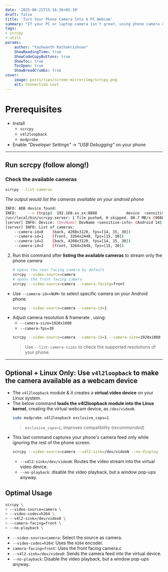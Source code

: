 ```yaml
---
date: '2025-08-22T15:16:36+05:30'
draft: false
title: 'Turn Your Phone Camera Into A PC Webcam'
summary: "If your PC or laptop camera isn't great, using phone camera as a webcam is a strong alternative. With scrcpy, you can use your phone's camera as input device for any application."
tags:
- scrcpy
- utils
params:
    author: "Yashwanth Rathakrishnan"
    ShowReadingTime: true
    ShowCodeCopyButtons: true
    ShowToc: true
    TocOpen: true
    ShowBreadCrumbs: true
cover:
    image: posts/tips/screen-mirror/img/scrcpy.png
    alt: Connection Lost
---
```

# Prerequisites
- Install 
    - `scrcpy`
    - `v4l2loopback`
    - `modprobe`
- Enable _"Developer Settings"_ -> _"USB Debugging"_ on your phone 

---

## Run scrcpy (follow along!)
### Check the available cameras
```sh
scrcpy --list-cameras
```
_The output would list the cameras available on your android phone_
```sh
INFO: ADB device found:
INFO:     --> (tcpip)  192.168.xx.xx:8888             device  <sensitive-info>
/usr/local/bin/scrcpy-server: 1 file pushed, 0 skipped. 80.7 MB/s (90888 bytes in 0.001s)
[server] INFO: Device: [DevName] DevName <sensitive-info> (Android 14)
[server] INFO: List of cameras:
    --camera-id=0    (back, 4208x3120, fps=[14, 15, 30])
    --camera-id=1    (front, 3264x2448, fps=[15, 30])
    --camera-id=2    (back, 4208x3120, fps=[14, 15, 30])
    --camera-id=3    (front, 3264x2448, fps=[15, 30])
```

2. Run this command after **listing the available cameras**  to stream only the phone camera
    ```sh
    # opens the rear facing camera by default
    scrcpy --video-source=camera
    # opens the front facing camera
    scrcpy --video-source=camera --camera-facing=front
    ```
- Use `--camera-id=<NUM>` to select specific camera on your Android phone.
    ```sh
    scrcpy --video-source=camera --camera-id=1
    ```
- Adjust camera resolution & framerate , using:
    - `--camera-size=1920x1080`
    - `--camera-fps=30`
    ```sh
    scrcpy --video-source=camera --camera-id=1 --camera-size=1920x1080 --camera-fps=30
    ```
    > Use `--list-camera-sizes` to check the supported resolutions of your phone.

---

##  **Optional + Linux Only**:  Use `v4l2loopback` to make the camera available as a webcam device
- The `v4l2loopback` module & it creates a **virtual video device** on your Linux system.
- The below command **loads the v4l2loopback module into the Linux kernel**, creating the virtual webcam device, as `/dev/videoN`.
    ```sh
    sudo modprobe v4l2loopback exclusive_caps=1
    ```
    > `exclusive_caps=1`, improves compatibility (_recommended_)
- This last command captures your phone's camera feed only while ignoring the rest of the phone screen.
    ```sh
    scrcpy --video-source=camera --v4l2-sink=/dev/videoN --no-display
    ```
    - `--v4l2-sink=/dev/videoN`: Routes the video stream into the virtual video device.
    - `--no-playback`: disable the video playback, but a window pop-ups anyway.



## Optimal Usage
```sh
scrcpy \
> --video-source=camera \
> --video-codec=h264 \
> --v4l2-sink=/dev/video0 \
> --camera-facing=front \
> --no-playback \
```
- `--video-source=camera`: Select the source as camera.
- `--video-codec=h264`: Uses the `H264` encoder.
- `camera-facing=front`: Uses the front facing camera.c
- `--v4l2-sink=/dev/video0`: Sends the camera feed into the virtual device.
- `--no-playback`: Disable the video playback, but a window pop-ups anyway.

